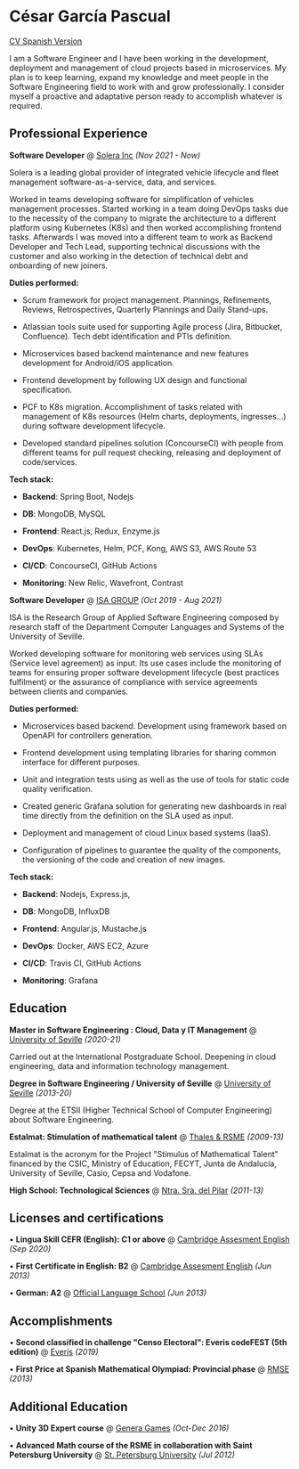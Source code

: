 # César García Pascual 

[CV Spanish Version](./es)

I am a Software Engineer and I have been working in the development, deployment and management of cloud projects based in microservices. My plan is to keep learning, expand my knowledge and meet people in the Software Engineering field to work with and grow professionally. I consider myself a proactive and adaptative person ready to accomplish whatever is required.

## Professional Experience

**Software Developer** @ [Solera Inc](https://www.solera.com/) _(Nov 2021 - Now)_

Solera is a leading global provider of integrated vehicle lifecycle and fleet management software-as-a-service, data, and services.

Worked in teams developing software for simplification of vehicles management processes. Started working in a team doing DevOps tasks due to the necessity of the company to migrate the architecture to a different platform using Kubernetes (K8s) and then worked accomplishing  frontend tasks. Afterwards I was moved into a different team to work as Backend Developer and Tech Lead, supporting technical discussions with the customer and also working in the detection of technical debt and onboarding of new joiners.

**Duties performed:**

- Scrum framework for project management. Plannings, Refinements, Reviews, Retrospectives, Quarterly Plannings and Daily Stand-ups.

- Atlassian tools suite used for supporting Agile process (Jira, Bitbucket, Confluence). Tech debt identification and PTIs definition.

- Microservices based backend maintenance and new features development for Android/iOS application.

- Frontend development by following UX design and functional specification.

- PCF to K8s migration. Accomplishment of tasks related with management of K8s resources (Helm charts, deployments, ingresses...) during software development lifecycle.

- Developed standard pipelines solution (ConcourseCI) with people from different teams for pull request checking, releasing and deployment of code/services.

**Tech stack:**

- **Backend**: Spring Boot, Nodejs

- **DB**: MongoDB, MySQL

- **Frontend**: React.js, Redux, Enzyme.js

- **DevOps**: Kubernetes, Helm, PCF, Kong, AWS S3, AWS Route 53

- **CI/CD**: ConcourseCI, GitHub Actions

- **Monitoring**: New Relic, Wavefront, Contrast

**Software Developer** @ [ISA GROUP](https://www.isa.us.es/3.0/) _(Oct 2019 - Aug 2021)_ 

ISA is the Research Group of Applied Software Engineering composed by research staff of the Department Computer Languages and Systems of the University of Seville.

Worked developing software for monitoring web services using SLAs (Service level agreement) as input. Its use cases include the monitoring of teams for ensuring proper software development lifecycle (best practices fulfilment) or the assurance of compliance with service agreements between clients and companies.

**Duties performed:**

- Microservices based backend. Development using framework based on OpenAPI for controllers generation.

- Frontend development using templating libraries for sharing common interface for different purposes.

- Unit and integration tests using as well as the use of tools for static code quality verification.

- Created generic Grafana solution for generating new dashboards in real time directly from the definition on the SLA used as input.

- Deployment and management of cloud Linux based systems (IaaS).

- Configuration of pipelines to guarantee the quality of the components, the versioning of the code and creation of new images.

**Tech stack:**

- **Backend**: Nodejs, Express.js, 

- **DB**: MongoDB, InfluxDB

- **Frontend**: Angular.js, Mustache.js

- **DevOps**: Docker, AWS EC2, Azure

- **CI/CD**: Travis CI, GitHub Actions

- **Monitoring**: Grafana

## Education

**Master in Software Engineering : Cloud, Data y IT Management** @ [University of Seville](https://masteroficial.us.es/mis/index.html) _(2020-21)_

Carried out at the International Postgraduate School. Deepening in cloud engineering, data and information technology management.

**Degree in Software Engineering / University of Seville** @ [University of Seville](https://www.informatica.us.es/index.php/grados/ingenieria-del-software) _(2013-20)_ 

Degree at the ETSII (Higher Technical School of Computer Engineering) about Software Engineering.

**Estalmat: Stimulation of mathematical talent** @ [Thales & RSME](https://thales.cica.es/estalmat/) _(2009-13)_

Estalmat is the acronym for the Project "Stimulus of Mathematical Talent" financed by the CSIC, Ministry of Education, FECYT, Junta de Andalucía, University of Seville, Casio, Cepsa and Vodafone.

**High School: Technological Sciences** @ [Ntra. Sra. del Pilar](https://marianistasjerez.org/) _(2011-13)_


## Licenses and certifications

• **Lingua Skill CEFR (English): C1 or above** @ [Cambridge Assesment English](https://www.cambridgeenglish.org/exams-and-tests/linguaskill/) _(Sep 2020)_

• **First Certificate in English: B2** @ [Cambridge Assesment English](https://www.cambridgeenglish.org/exams-and-tests/first/) _(Jun 2013)_

• **German: A2** @ [Official Language School](http://www.eoijerez.com/) _(Jun 2013)_

## Accomplishments

• **Second classified in challenge "Censo Electoral": Everis codeFEST (5th edition)** @ [Everis](http://codefest.everis.com/) _(2019)_

• **First Price at Spanish Mathematical Olympiad: Provincial phase** @ [RMSE](http://www.olimpiadamatematica.es/platea.pntic.mec.es/_csanchez/olimmain.html) _(2013)_

## Additional Education

• **Unity 3D Expert course** @ [Genera Games](https://genjoy.com/) _(Oct-Dec 2016)_

• **Advanced Math course of the RSME in collaboration with Saint Petersburg University** @ [St. Petersburg University](https://english.spbu.ru/) _(Jul 2012)_
